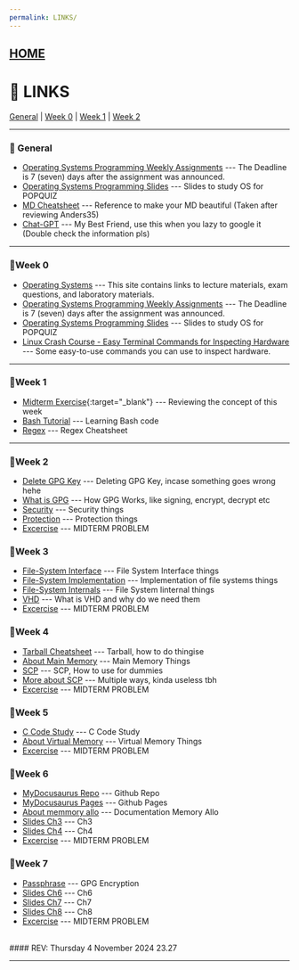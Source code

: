 ```yaml
---
permalink: LINKS/
---
```


## [HOME](../)

# 🔗 LINKS

[General](#general) | [Week 0](#week-0) | [Week 1](#week-1) | [Week 2](#week-2)

---

### 📌 General

* [Operating Systems Programming Weekly Assignments](https://demos.vlsm.org/) ---
  The Deadline is 7 (seven) days after the assignment was announced.
* [Operating Systems Programming Slides](https://docos.vlsm.org/) ---
  Slides to study OS for POPQUIZ
* [MD Cheatsheet](https://github.com/adam-p/markdown-here/wiki/Markdown-Cheatsheet) --- Reference to make your MD beautiful (Taken after reviewing Anders35)
* [Chat-GPT](https://www.chatgpt.com) --- My Best Friend, use this when you lazy to google it (Double check the information pls)

---

### 📍Week 0

* [Operating Systems](https://os.vlsm.org/) ---
  This site contains links to lecture materials, exam questions, and laboratory materials.
* [Operating Systems Programming Weekly Assignments](https://demos.vlsm.org/) ---
  The Deadline is 7 (seven) days after the assignment was announced.
* [Operating Systems Programming Slides](https://docos.vlsm.org/) ---
  Slides to study OS for POPQUIZ
* [Linux Crash Course - Easy Terminal Commands for Inspecting Hardware](https://youtu.be/oGyJr-iUwt8?si=59V2boc0XfmlFekg) ---
Some easy-to-use commands you can use to inspect hardware.

---

### 📍Week 1 

* [Midterm Exercise](https://rms46.vlsm.org/2/196.pdf){:target="_blank"} --- Reviewing the concept of this week
* [Bash Tutorial](https://www.freecodecamp.org/news/bash-scripting-tutorial-linux-shell-script-and-command-line-for-beginners/) --- Learning Bash code
* [Regex](https://www.rexegg.com/regex-quickstart.php) --- Regex Cheatsheet

---

### 📍Week 2
* [Delete GPG Key](https://linuxhint.com/delete-gpg-keys-linux/) --- Deleting GPG Key, incase something goes wrong hehe
* [What is GPG](https://cran.r-project.org/web/packages/gpg/vignettes/intro.html) --- How GPG Works, like signing, encrypt, decrypt etc
* [Security](https://codex.cs.yale.edu/avi/os-book/OS10/slide-dir/PPTX-dir/ch16.pptx) --- Security things
* [Protection](https://codex.cs.yale.edu/avi/os-book/OS10/slide-dir/PPTX-dir/ch17.pptx) --- Protection things
* [Excercise](https://rms46.vlsm.org/2/197.pdf) --- MIDTERM PROBLEM


### 📍Week 3
* [File-System Interface](https://codex.cs.yale.edu/avi/os-book/OS10/slide-dir/PPTX-dir/ch13.pptx) --- File System Interface things 
* [File-System Implementation](https://codex.cs.yale.edu/avi/os-book/OS10/slide-dir/PPTX-dir/ch14.pptx) --- Implementation of file systems things
* [File-System Internals](https://codex.cs.yale.edu/avi/os-book/OS10/slide-dir/PPTX-dir/ch15.pptx) --- File System Iinternal things
* [VHD](https://www.blackbox.ai/chat/Tbb2WVr) --- What is VHD and why do we need them
* [Excercise](https://rms46.vlsm.org/2/198.pdf) --- MIDTERM PROBLEM


### 📍Week 4
* [Tarball Cheatsheet](https://www.cyberciti.biz/faq/how-to-extract-tar-xz-files-in-linux-and-unzip-all-files/) --- Tarball, how to do thingise
* [About Main Memory](https://codex.cs.yale.edu/avi/os-book/OS10/slide-dir/PPTX-dir/ch9.pptx) --- Main Memory Things
* [SCP](https://doit.vlsm.org/019.html) --- SCP, How to use for dummies
* [More about SCP](https://www.baeldung.com/linux/transfer-file-windows-to-linux) --- Multiple ways, kinda useless tbh
* [Excercise](https://rms46.vlsm.org/2/199.pdf) --- MIDTERM PROBLEM


### 📍Week 5
* [C Code Study](https://www.geeksforgeeks.org/c-programming-language/) --- C Code Study
* [About Virtual Memory](https://codex.cs.yale.edu/avi/os-book/OS10/slide-dir/PPTX-dir/ch10.pptx) --- Virtual Memory Things
* [Excercise](https://rms46.vlsm.org/2/200.pdf) --- MIDTERM PROBLEM


### 📍Week 6
* [MyDocusaurus Repo](https://github.com/Danniel-Ang/242saurus) --- Github Repo
* [MyDocusaurus Pages](https://danniel-ang.github.io/242saurus/) --- Github Pages
* [About memmory allo](https://www.geeksforgeeks.org/memory-management-in-operating-system/) --- Documentation Memory Allo
* [Slides Ch3](https://codex.cs.yale.edu/avi/os-book/OS10/slide-dir/PPTX-dir/ch3.pptx) --- Ch3
* [Slides Ch4](https://codex.cs.yale.edu/avi/os-book/OS10/slide-dir/PPTX-dir/ch4.pptx) --- Ch4
* [Excercise](https://rms46.vlsm.org/2/201.pdf) --- MIDTERM PROBLEM

### 📍Week 7
* [Passphrase](https://medium.com/@retprogramisto/how-to-use-symmetric-password-encryption-with-gpg-af0d9734d08c) --- GPG Encryption
* [Slides Ch6](https://codex.cs.yale.edu/avi/os-book/OS10/slide-dir/PPTX-dir/ch6.pptx) --- Ch6
* [Slides Ch7](https://codex.cs.yale.edu/avi/os-book/OS10/slide-dir/PPTX-dir/ch7.pptx) --- Ch7
* [Slides Ch8](https://codex.cs.yale.edu/avi/os-book/OS10/slide-dir/PPTX-dir/ch8.pptx) --- Ch8
* [Excercise](https://rms46.vlsm.org/2/202.pdf) --- MIDTERM PROBLEM


<br>
#### REV: Thursday 4 November 2024 23.27
<hr>

